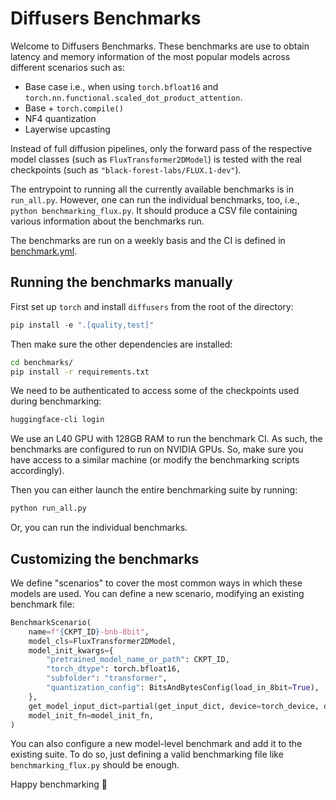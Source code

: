 # Diffusers Benchmarks

Welcome to Diffusers Benchmarks. These benchmarks are use to obtain latency and memory information of the most popular models across different scenarios such as:

* Base case i.e., when using `torch.bfloat16` and `torch.nn.functional.scaled_dot_product_attention`.
* Base + `torch.compile()`
* NF4 quantization
* Layerwise upcasting

Instead of full diffusion pipelines, only the forward pass of the respective model classes (such as `FluxTransformer2DModel`) is tested with the real checkpoints (such as `"black-forest-labs/FLUX.1-dev"`). 

The entrypoint to running all the currently available benchmarks is in `run_all.py`. However, one can run the individual benchmarks, too, i.e., `python benchmarking_flux.py`. It should produce a CSV file containing various information about the benchmarks run.

The benchmarks are run on a weekly basis and the CI is defined in [benchmark.yml](../.github/workflows/benchmark.yml).

## Running the benchmarks manually

First set up `torch` and install `diffusers` from the root of the directory:

```py
pip install -e ".[quality,test]"
```

Then make sure the other dependencies are installed:

```sh
cd benchmarks/
pip install -r requirements.txt
```

We need to be authenticated to access some of the checkpoints used during benchmarking:

```sh
huggingface-cli login
```

We use an L40 GPU with 128GB RAM to run the benchmark CI. As such, the benchmarks are configured to run on NVIDIA GPUs. So, make sure you have access to a similar machine (or modify the benchmarking scripts accordingly).

Then you can either launch the entire benchmarking suite by running:

```sh
python run_all.py
```

Or, you can run the individual benchmarks.

## Customizing the benchmarks

We define "scenarios" to cover the most common ways in which these models are used. You can
define a new scenario, modifying an existing benchmark file:

```py
BenchmarkScenario(
    name=f"{CKPT_ID}-bnb-8bit",
    model_cls=FluxTransformer2DModel,
    model_init_kwargs={
        "pretrained_model_name_or_path": CKPT_ID,
        "torch_dtype": torch.bfloat16,
        "subfolder": "transformer",
        "quantization_config": BitsAndBytesConfig(load_in_8bit=True),
    },
    get_model_input_dict=partial(get_input_dict, device=torch_device, dtype=torch.bfloat16),
    model_init_fn=model_init_fn,
)
```

You can also configure a new model-level benchmark and add it to the existing suite. To do so, just defining a valid benchmarking file like `benchmarking_flux.py` should be enough.

Happy benchmarking 🧨